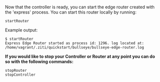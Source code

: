 Now that the controller is ready, you can start the edge router created with the 'express' process. You can start this router locally by running:

```
startRouter
```

Example output:

```
$ startRouter
Express Edge Router started as process id: 1296. log located at: /home/vagrant/.ziti/quickstart/bullseye/bullseye-edge-router.log
```

**If you would like to stop your Controller or Router at any point you can do so with the following commands:**

```
stopRouter 
stopController
```